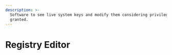 ```yaml
---
description: >-
  Software to see live system keys and modify them considering privileges are
  granted.
---
```


# Registry Editor

